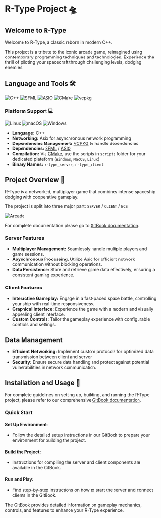 # R-Type Project 🛸

## Welcome to R-Type

Welcome to R-Type, a classic reborn in modern C++.

This project is a tribute to the iconic arcade game, reimagined using contemporary programming techniques and technologies. Experience the thrill of piloting your spacecraft through challenging levels, dodging enemies.

## Language and Tools 🛠️

![C++](https://img.shields.io/badge/-C++-00599C?style=for-the-badge&logo=cplusplus&logoColor=white)
![SFML](https://img.shields.io/badge/SFML-8CC445?style=for-the-badge&logo=sfml&logoColor=white)
![ASIO](https://img.shields.io/badge/-ASIO-238636?style=for-the-badge)
![CMake](https://img.shields.io/badge/-CMake-064F8C?style=for-the-badge&logo=cmake&logoColor=white)
![vcpkg](https://img.shields.io/badge/-vcpkg-F7DF1E?style=for-the-badge)

### Platform Support 💻

![Linux](https://img.shields.io/badge/-Linux-FCC624?style=for-the-badge&logo=linux&logoColor=black)
![macOS](https://img.shields.io/badge/-macOS-000000?style=for-the-badge&logo=apple&logoColor=white)
![Windows](https://img.shields.io/badge/-Windows-0078D6?style=for-the-badge&logo=windows&logoColor=white)


- **Language:** C++
- **Networking:** Asio for asynchronous network programming
- **Dependencies Management:** [VCPKG](https://github.com/microsoft/vcpkg) to handle dependencies
- **Dependencies:** [SFML](https://github.com/SFML/SFML) / [ASIO](https://github.com/chriskohlhoff/asio)
- **Compilation:** Via [CMake](https://cmake.org/), use the scripts in `scripts` folder for your dedicated plateform (`Windows`, `MacOS`, `Linux`)
- **Binary Names:** `r-type_server`, `r-type_client`

## Project Overview 🔎

R-Type is a networked, multiplayer game that combines intense spaceship dodging with cooperative gameplay.

The project is split into three major part: ``SERVER`` / ``CLIENT`` / ``ECS``


![Arcade](https://677489843-files.gitbook.io/~/files/v0/b/gitbook-x-prod.appspot.com/o/spaces%2F2xtKKdvwfPMhFsTcswhw%2Fuploads%2Fhe7gkiHcr0J7SS3wm4o3%2FR-Type.png?alt=media&token=06641599-5f41-45aa-a5ec-49329f233ee5)

For complete documentation please go to [GitBook documentation](https://r-type-5.gitbook.io/r-type/).

### Server Features

- **Multiplayer Management:** Seamlessly handle multiple players and game sessions.
- **Asynchronous Processing:** Utilize Asio for efficient network communication without blocking operations.
- **Data Persistence:** Store and retrieve game data effectively, ensuring a consistent gaming experience.

### Client Features

- **Interactive Gameplay:** Engage in a fast-paced space battle, controlling your ship with real-time responsiveness.
- **Graphical Interface:** Experience the game with a modern and visually appealing client interface.
- **Custom Controls:** Tailor the gameplay experience with configurable controls and settings.

## Data Management

- **Efficient Networking:** Implement custom protocols for optimized data transmission between client and server.
- **Security:** Ensure secure data handling and protect against potential vulnerabilities in network communication.

## Installation and Usage 💾

For complete guidelines on setting up, building, and running the R-Type project, please refer to our comprehensive [GitBook documentation](https://r-type-5.gitbook.io/r-type/).

### Quick Start

#### Set Up Environment:

- Follow the detailed setup instructions in our GitBook to prepare your environment for building the project.

#### Build the Project:

- Instructions for compiling the server and client components are available in the GitBook.

#### Run and Play:

- Find step-by-step instructions on how to start the server and connect clients in the GitBook.

The GitBook provides detailed information on gameplay mechanics, controls, and features to enhance your R-Type experience.
